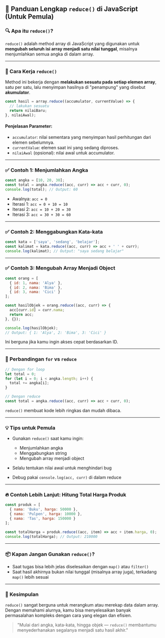## 📘 Panduan Lengkap `reduce()` di JavaScript (Untuk Pemula)

### 🔍 Apa itu `reduce()`?

`reduce()` adalah method array di JavaScript yang digunakan untuk **mengubah seluruh isi array menjadi satu nilai tunggal**, misalnya menjumlahkan semua angka di dalam array.

---

### 🧠 Cara Kerja `reduce()`

Method ini bekerja dengan **melakukan sesuatu pada setiap elemen array**, satu per satu, lalu menyimpan hasilnya di "penampung" yang disebut **akumulator**.

```javascript
const hasil = array.reduce((accumulator, currentValue) => {
  // lakukan sesuatu
  return nilaiBaru;
}, nilaiAwal);
```

#### Penjelasan Parameter:

* `accumulator`: nilai sementara yang menyimpan hasil perhitungan dari elemen sebelumnya.
* `currentValue`: elemen saat ini yang sedang diproses.
* `nilaiAwal` (opsional): nilai awal untuk accumulator.

---

### ✅ Contoh 1: Menjumlahkan Angka

```javascript
const angka = [10, 20, 30];
const total = angka.reduce((acc, curr) => acc + curr, 0);
console.log(total); // Output: 60
```

* Awalnya: `acc = 0`
* Iterasi 1: `acc = 0 + 10 = 10`
* Iterasi 2: `acc = 10 + 20 = 30`
* Iterasi 3: `acc = 30 + 30 = 60`

---

### ✅ Contoh 2: Menggabungkan Kata-kata

```javascript
const kata = ['saya', 'sedang', 'belajar'];
const kalimat = kata.reduce((acc, curr) => acc + ' ' + curr);
console.log(kalimat); // Output: "saya sedang belajar"
```

---

### ✅ Contoh 3: Mengubah Array Menjadi Object

```javascript
const orang = [
  { id: 1, nama: 'Alya' },
  { id: 2, nama: 'Bima' },
  { id: 3, nama: 'Cici' }
];

const hasilObjek = orang.reduce((acc, curr) => {
  acc[curr.id] = curr.nama;
  return acc;
}, {});

console.log(hasilObjek);
// Output: { 1: 'Alya', 2: 'Bima', 3: 'Cici' }
```

Ini berguna jika kamu ingin akses cepat berdasarkan ID.

---

### 🔄 Perbandingan `for` vs `reduce`

```javascript
// Dengan for loop
let total = 0;
for (let i = 0; i < angka.length; i++) {
  total += angka[i];
}

// Dengan reduce
const total = angka.reduce((acc, curr) => acc + curr, 0);
```

`reduce()` membuat kode lebih ringkas dan mudah dibaca.

---

### 💡 Tips untuk Pemula

* Gunakan `reduce()` saat kamu ingin:

  * Menjumlahkan angka
  * Menggabungkan string
  * Mengubah array menjadi object
* Selalu tentukan nilai awal untuk menghindari bug
* Debug pakai `console.log(acc, curr)` di dalam reduce

---

### 🔥 Contoh Lebih Lanjut: Hitung Total Harga Produk

```javascript
const produk = [
  { nama: 'Buku', harga: 50000 },
  { nama: 'Pulpen', harga: 10000 },
  { nama: 'Tas', harga: 150000 }
];

const totalHarga = produk.reduce((acc, item) => acc + item.harga, 0);
console.log(totalHarga); // Output: 210000
```

---

### 📦 Kapan Jangan Gunakan `reduce()`?

* Saat tugas bisa lebih jelas diselesaikan dengan `map()` atau `filter()`
* Saat hasil akhirnya bukan nilai tunggal (misalnya array juga), terkadang `map()` lebih sesuai

---

### 🎯 Kesimpulan

`reduce()` sangat berguna untuk merangkum atau merekap data dalam array. Dengan memahami alurnya, kamu bisa menyelesaikan banyak permasalahan kompleks dengan cara yang elegan dan efisien.

> "Mulai dari angka, kata-kata, hingga objek — `reduce()` membantumu menyederhanakan segalanya menjadi satu hasil akhir."


